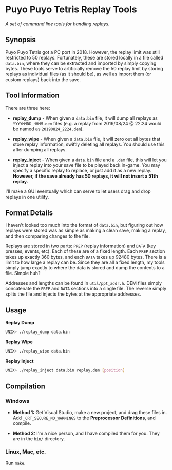 # Puyo Puyo Tetris Replay Tools
*A set of command line tools for handling replays.*

## Synopsis
Puyo Puyo Tetris got a PC port in 2018. However, the replay limit was still
restricted to 50 replays. Fortunately, these are stored locally in a file
called `data.bin`, where they can be extracted and imported by simply copying
bytes. These tools serve to artificially remove the 50 replay limit by
storing replays as individual files (as it should be), as well as import them
(or custom replays) back into the save.

## Tool Information
There are three here:

* **replay\_dump** - When given a `data.bin` file, it will dump all replays
as `YYYYMMDD_HHMM.dem` files (e.g. a replay from 2019/08/24 @ 22:24 would be
named as `20190824_2224.dem`).

* **replay\_wipe** - When given a `data.bin` file, it will zero out all bytes
that store replay information, swiftly deleting all replays. You should use
this after dumping all replays.

* **replay\_inject** - When given a `data.bin` file and a `.dem` file, this
will let you inject a replay into your save file to be played back in-game.
You may specify a specific replay to replace, or just add it as a new replay.
**However, if the save already has 50 replays, it will not insert a 51th
replay.**

I'll make a GUI eventually which can serve to let users drag and drop replays
in one utility.

## Format Details
I haven't looked too much into the format of `data.bin`, but figuring out how
replays were stored was as simple as making a clean save, making a replay, and
then comparing changes to the file.

Replays are stored in two parts: `PREP` (replay information) and `DATA` (key
presses, events, etc). Each of these are of a fixed length. Each `PREP` section
takes up exactly 360 bytes, and each `DATA` takes up 92480 bytes. There is a
limit to how large a replay can be. Since they are all a fixed length, my tools
simply jump exactly to where the data is stored and dump the contents to a
file. Simple huh?

Addresses and lengths can be found in `util/ppt_addr.h`. DEM files simply
concatenate the `PREP` and `DATA` sections into a single file. The reverse
simply splits the file and injects the bytes at the appropriate addresses.

## Usage
**Replay Dump**
```bash
UNIX> ./replay_dump data.bin
```

**Replay Wipe**
```bash
UNIX> ./replay_wipe data.bin
```

**Replay Inject**
```bash
UNIX> ./replay_inject data.bin replay.dem [position]
```

## Compilation

### Windows
* **Method 1:** Get Visual Studio, make a new project, and drag these files in.
Add `_CRT_SECURE_NO_WARNINGS` to the **Preprocessor Definitions**, and compile.

* **Method 2:** I'm a nice person, and I have compiled them for you. They are
in the `bin/` directory.

### Linux, Mac, etc.
Run `make`.
